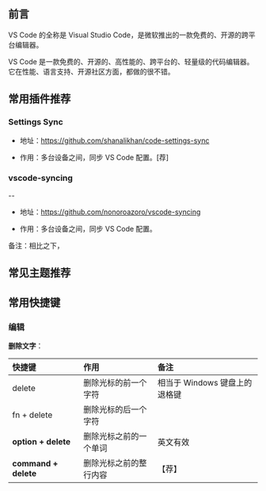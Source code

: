


## 前言

VS Code 的全称是 Visual Studio Code，是微软推出的一款免费的、开源的跨平台编辑器。

VS Code 是一款免费的、开源的、高性能的、跨平台的、轻量级的代码编辑器。它在性能、语言支持、开源社区方面，都做的很不错。




## 常用插件推荐


### Settings Sync 

- 地址：<https://github.com/shanalikhan/code-settings-sync>

- 作用：多台设备之间，同步 VS Code 配置。[荐]



### vscode-syncing
--
- 地址：<https://github.com/nonoroazoro/vscode-syncing>

- 作用：多台设备之间，同步 VS Code 配置。

备注：相比之下，


## 常见主题推荐



## 常用快捷键


### 编辑


**删除文字**：


| 快捷键 | 作用 | 备注 |
|:-------------|:-----|:-----|
|delete|删除光标的前一个字符|相当于 Windows 键盘上的退格键|
|fn + delete|删除光标的后一个字符||
|**option + delete**|删除光标之前的一个单词|英文有效|
|**command + delete**|删除光标之前的整行内容|【荐】|

